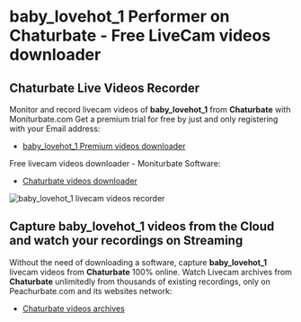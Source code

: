 # baby_lovehot_1 Performer on Chaturbate - Free LiveCam videos downloader

## Chaturbate Live Videos Recorder

Monitor and record livecam videos of **baby_lovehot_1** from **Chaturbate** with Moniturbate.com
Get a premium trial for free by just and only registering with your Email address:
* [baby_lovehot_1 Premium videos downloader](https://moniturbate.com/request-demo-licence-key.html)

Free livecam videos downloader - Moniturbate Software:
* [Chaturbate videos downloader](https://moniturbate.com/moniturbate-download-software.html)

![baby_lovehot_1 livecam videos recorder](https://peachurnet.com/templates/moniturbate-software.png)


## Capture baby_lovehot_1 videos from the Cloud and watch your recordings on Streaming

Without the need of downloading a software, capture **baby_lovehot_1** livecam videos from **Chaturbate** 100% online.
Watch Livecam archives from **Chaturbate** unlimitedly from thousands of existing recordings, only on Peachurbate.com and its websites network:
* [Chaturbate videos archives](https://peachurnet.com/)